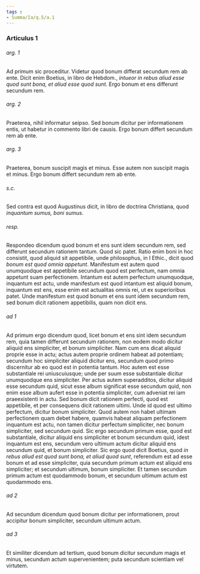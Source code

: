 ```yaml
---
tags : 
- Summa/Ia/q.5/a.1
---
```


### Articulus 1

###### arg. 1
Ad primum sic proceditur. Videtur quod bonum differat secundum rem ab ente. Dicit enim Boetius, in libro de Hebdom., *intueor in rebus aliud esse quod sunt bona, et aliud esse quod sunt*. Ergo bonum et ens differunt secundum rem.

###### arg. 2
Praeterea, nihil informatur seipso. Sed bonum dicitur per informationem entis, ut habetur in commento libri de causis. Ergo bonum differt secundum rem ab ente.

###### arg. 3
Praeterea, bonum suscipit magis et minus. Esse autem non suscipit magis et minus. Ergo bonum differt secundum rem ab ente.

###### s.c.
Sed contra est quod Augustinus dicit, in libro de doctrina Christiana, quod *inquantum sumus, boni sumus*.

###### resp.
Respondeo dicendum quod bonum et ens sunt idem secundum rem, sed differunt secundum rationem tantum. Quod sic patet. Ratio enim boni in hoc consistit, quod aliquid sit appetibile, unde philosophus, in I Ethic., dicit quod *bonum est quod omnia appetunt*. Manifestum est autem quod unumquodque est appetibile secundum quod est perfectum, nam omnia appetunt suam perfectionem. Intantum est autem perfectum unumquodque, inquantum est actu, unde manifestum est quod intantum est aliquid bonum, inquantum est ens, esse enim est actualitas omnis rei, ut ex superioribus patet. Unde manifestum est quod bonum et ens sunt idem secundum rem, sed bonum dicit rationem appetibilis, quam non dicit ens.

###### ad 1
Ad primum ergo dicendum quod, licet bonum et ens sint idem secundum rem, quia tamen differunt secundum rationem, non eodem modo dicitur aliquid ens simpliciter, et bonum simpliciter. Nam cum ens dicat aliquid proprie esse in actu; actus autem proprie ordinem habeat ad potentiam; secundum hoc simpliciter aliquid dicitur ens, secundum quod primo discernitur ab eo quod est in potentia tantum. Hoc autem est esse substantiale rei uniuscuiusque; unde per suum esse substantiale dicitur unumquodque ens simpliciter. Per actus autem superadditos, dicitur aliquid esse secundum quid, sicut esse album significat esse secundum quid, non enim esse album aufert esse in potentia simpliciter, cum adveniat rei iam praeexistenti in actu. Sed bonum dicit rationem perfecti, quod est appetibile, et per consequens dicit rationem ultimi. Unde id quod est ultimo perfectum, dicitur bonum simpliciter. Quod autem non habet ultimam perfectionem quam debet habere, quamvis habeat aliquam perfectionem inquantum est actu, non tamen dicitur perfectum simpliciter, nec bonum simpliciter, sed secundum quid. Sic ergo secundum primum esse, quod est substantiale, dicitur aliquid ens simpliciter et bonum secundum quid, idest inquantum est ens, secundum vero ultimum actum dicitur aliquid ens secundum quid, et bonum simpliciter. Sic ergo quod dicit Boetius, quod *in rebus aliud est quod sunt bona, et aliud quod sunt*, referendum est ad esse bonum et ad esse simpliciter, quia secundum primum actum est aliquid ens simpliciter; et secundum ultimum, bonum simpliciter. Et tamen secundum primum actum est quodammodo bonum, et secundum ultimum actum est quodammodo ens.

###### ad 2
Ad secundum dicendum quod bonum dicitur per informationem, prout accipitur bonum simpliciter, secundum ultimum actum.

###### ad 3
Et similiter dicendum ad tertium, quod bonum dicitur secundum magis et minus, secundum actum supervenientem; puta secundum scientiam vel virtutem.

